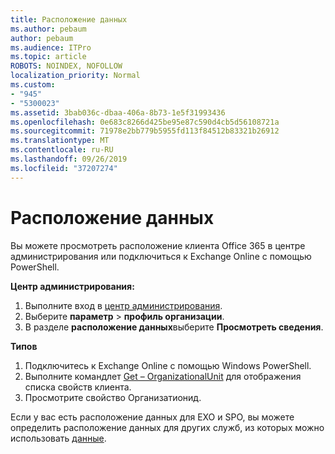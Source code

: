 ```yaml
---
title: Расположение данных
ms.author: pebaum
author: pebaum
ms.audience: ITPro
ms.topic: article
ROBOTS: NOINDEX, NOFOLLOW
localization_priority: Normal
ms.custom:
- "945"
- "5300023"
ms.assetid: 3bab036c-dbaa-406a-8b73-1e5f31993436
ms.openlocfilehash: 0e683c8266d425be95e87c590d4cb5d56108721a
ms.sourcegitcommit: 71978e2bb779b5955fd113f84512b83321b26912
ms.translationtype: MT
ms.contentlocale: ru-RU
ms.lasthandoff: 09/26/2019
ms.locfileid: "37207274"
---
```

# <a name="data-location"></a>Расположение данных

Вы можете просмотреть расположение клиента Office 365 в центре администрирования или подключиться к Exchange Online с помощью PowerShell.


**Центр администрирования:**
1. Выполните вход в [центр администрирования](https://admin.microsoft.com/Adminportal/Home).
2. Выберите **параметр** > **профиль организации**.
3. В разделе **расположение данных**выберите **Просмотреть сведения**.


**Типов**
1. Подключитесь к Exchange Online с помощью Windows PowerShell.
2. Выполните командлет [Get – OrganizationalUnit](https://docs.microsoft.com/en-us/powershell/module/exchange/active-directory/get-organizationalunit) для отображения списка свойств клиента. 
3. Просмотрите свойство Организатионид.

Если у вас есть расположение данных для EXO и SPO, вы можете определить расположение данных для других служб, из которых можно использовать [данные](https://products.office.com/where-is-your-data-located).